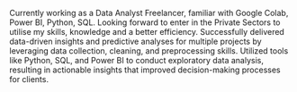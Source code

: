 Currently working as a Data Analyst Freelancer, familiar with Google Colab, Power BI, Python, SQL. Looking forward to enter in the Private Sectors to utilise my skills, knowledge and a better efficiency.
Successfully delivered data-driven insights and predictive analyses for multiple projects by leveraging data collection, cleaning, and preprocessing skills. Utilized tools like Python, SQL, and Power BI to conduct exploratory data analysis, resulting in actionable insights that improved decision-making processes for clients.
